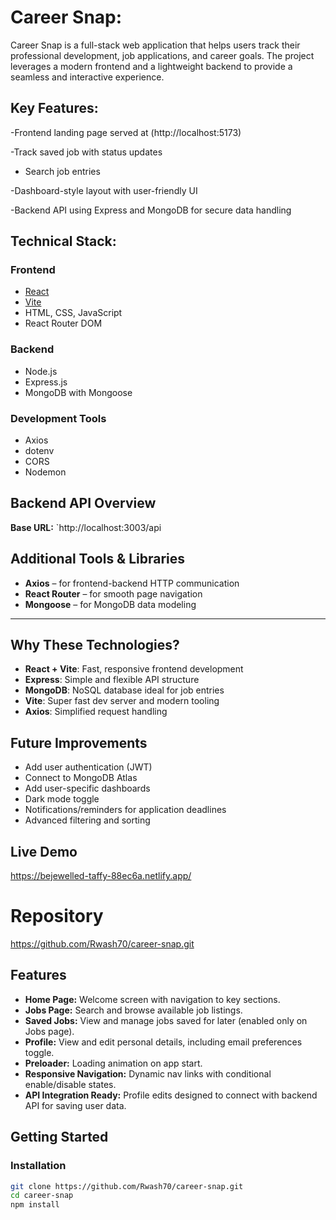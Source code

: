 # Career Snap:

Career Snap is a full-stack web application that helps users track their professional development, job applications, and career goals. The project leverages a modern frontend and a lightweight backend to provide a seamless and interactive experience.

## Key Features:

-Frontend landing page served at (http://localhost:5173)

-Track saved job with status updates

- Search job entries

-Dashboard-style layout with user-friendly UI

-Backend API using Express and MongoDB for secure data handling

## Technical Stack:

### Frontend

- [React](https://reactjs.org/)
- [Vite](https://vitejs.dev/)
- HTML, CSS, JavaScript
- React Router DOM

### Backend

- Node.js
- Express.js
- MongoDB with Mongoose

### Development Tools

- Axios
- dotenv
- CORS
- Nodemon

## Backend API Overview

**Base URL:** `http://localhost:3003/api

## Additional Tools & Libraries

- **Axios** – for frontend-backend HTTP communication
- **React Router** – for smooth page navigation
- **Mongoose** – for MongoDB data modeling

---

## Why These Technologies?

- **React + Vite**: Fast, responsive frontend development
- **Express**: Simple and flexible API structure
- **MongoDB**: NoSQL database ideal for job entries
- **Vite**: Super fast dev server and modern tooling
- **Axios**: Simplified request handling

## Future Improvements

- Add user authentication (JWT)
- Connect to MongoDB Atlas
- Add user-specific dashboards
- Dark mode toggle
- Notifications/reminders for application deadlines
- Advanced filtering and sorting

## Live Demo

https://bejewelled-taffy-88ec6a.netlify.app/

# Repository

https://github.com/Rwash70/career-snap.git

## Features

- **Home Page:** Welcome screen with navigation to key sections.
- **Jobs Page:** Search and browse available job listings.
- **Saved Jobs:** View and manage jobs saved for later (enabled only on Jobs page).
- **Profile:** View and edit personal details, including email preferences toggle.
- **Preloader:** Loading animation on app start.
- **Responsive Navigation:** Dynamic nav links with conditional enable/disable states.
- **API Integration Ready:** Profile edits designed to connect with backend API for saving user data.

## Getting Started

### Installation

```bash
git clone https://github.com/Rwash70/career-snap.git
cd career-snap
npm install
```
